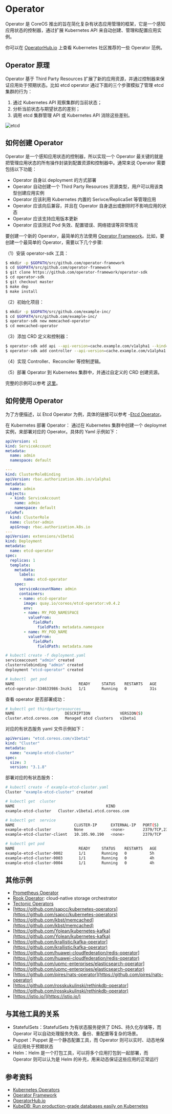 # Operator

Operator 是 CoreOS 推出的旨在简化复杂有状态应用管理的框架，它是一个感知应用状态的控制器，通过扩展 Kubernetes API 来自动创建、管理和配置应用实例。

你可以在 [OperatorHub.io](https://www.operatorhub.io/) 上查看 Kubernetes 社区推荐的一些 Operator 范例。

## Operator 原理

Operator 基于 Third Party Resources 扩展了新的应用资源，并通过控制器来保证应用处于预期状态。比如 etcd operator 通过下面的三个步骤模拟了管理 etcd 集群的行为：

1. 通过 Kubernetes API 观察集群的当前状态；
2. 分析当前状态与期望状态的差别；
3. 调用 etcd 集群管理 API 或 Kubernetes API 消除这些差别。

![etcd](../../.gitbook/assets/etcd%20%282%29.png)

## 如何创建 Operator

Operator 是一个感知应用状态的控制器，所以实现一个 Operator 最关键的就是把管理应用状态的所有操作封装到配置资源和控制器中。通常来说 Operator 需要包括以下功能：

* Operator 自身以 deployment 的方式部署
* Operator 自动创建一个 Third Party Resources 资源类型，用户可以用该类型创建应用实例
* Operator 应该利用 Kubernetes 内置的 Serivce/ReplicaSet 等管理应用
* Operator 应该向后兼容，并且在 Operator 自身退出或删除时不影响应用的状态
* Operator 应该支持应用版本更新
* Operator 应该测试 Pod 失效、配置错误、网络错误等异常情况

要创建一个新的 Operator，最简单的方法使用 [Operator Framework](https://github.com/operator-framework)。比如，要创建一个最简单的 Operator，需要以下几个步骤:

（1）安装 operator-sdk 工具：

```bash
$ mkdir -p $GOPATH/src/github.com/operator-framework
$ cd $GOPATH/src/github.com/operator-framework
$ git clone https://github.com/operator-framework/operator-sdk
$ cd operator-sdk
$ git checkout master
$ make dep
$ make install
```

（2）初始化项目：

```bash
$ mkdir -p $GOPATH/src/github.com/example-inc/
$ cd $GOPATH/src/github.com/example-inc/
$ operator-sdk new memcached-operator
$ cd memcached-operator
```

（3）添加 CRD 定义和控制器：

```bash
$ operator-sdk add api --api-version=cache.example.com/v1alpha1 --kind=Memcached
$ operator-sdk add controller --api-version=cache.example.com/v1alpha1 --kind=Memcached
```

（4）实现 Controller、Reconciler 等控制逻辑。

（5）部署 Operator 到 Kubernetes 集群中，并通过自定义的 CRD 创建资源。

完整的示例可以参考 [这里](https://github.com/operator-framework/operator-sdk/blob/master/doc/user-guide.md)。

## 如何使用 Operator

为了方便描述，以 Etcd Operator 为例，具体的链接可以参考 -[Etcd Operator](https://coreos.com/operators/etcd/docs/latest)。

在 Kubernetes 部署 Operator： 通过在 Kubernetes 集群中创建一个 deploymet 实例，来部署对应的 Operator。具体的 Yaml 示例如下：

```yaml
apiVersion: v1
kind: ServiceAccount
metadata:
  name: admin
  namespace: default

---
kind: ClusterRoleBinding
apiVersion: rbac.authorization.k8s.io/v1alpha1
metadata:
  name: admin
subjects:
  - kind: ServiceAccount
    name: admin
    namespace: default
roleRef:
  kind: ClusterRole
  name: cluster-admin
  apiGroup: rbac.authorization.k8s.io
---
apiVersion: extensions/v1beta1
kind: Deployment
metadata:
  name: etcd-operator
spec:
  replicas: 1
  template:
    metadata:
      labels:
        name: etcd-operator
    spec:
      serviceAccountName: admin
      containers:
      - name: etcd-operator
        image: quay.io/coreos/etcd-operator:v0.4.2
        env:
        - name: MY_POD_NAMESPACE
          valueFrom:
            fieldRef:
              fieldPath: metadata.namespace
        - name: MY_POD_NAME
          valueFrom:
            fieldRef:
              fieldPath: metadata.name
```

```bash
# kubectl create -f deployment.yaml
serviceaccount "admin" created
clusterrolebinding "admin" created
deployment "etcd-operator" created

# kubectl  get pod
NAME                            READY     STATUS    RESTARTS   AGE
etcd-operator-334633986-3nzk1   1/1       Running   0          31s
```

查看 operator 是否部署成功：

```bash
# kubectl get thirdpartyresources
NAME                      DESCRIPTION             VERSION(S)
cluster.etcd.coreos.com   Managed etcd clusters   v1beta1
```

对应的有状态服务 yaml 文件示例如下：

```yaml
apiVersion: "etcd.coreos.com/v1beta1"
kind: "Cluster"
metadata:
  name: "example-etcd-cluster"
spec:
  size: 3
  version: "3.1.8"
```

部署对应的有状态服务：

```bash
# kubectl create -f example-etcd-cluster.yaml
Cluster "example-etcd-cluster" created

# kubectl get  cluster
NAME                                        KIND
example-etcd-cluster   Cluster.v1beta1.etcd.coreos.com

# kubectl get  service
NAME                          CLUSTER-IP      EXTERNAL-IP   PORT(S)
example-etcd-cluster          None            <none>        2379/TCP,2380/TCP
example-etcd-cluster-client   10.105.90.190   <none>        2379/TCP

# kubectl get pod
NAME                            READY     STATUS    RESTARTS   AGE
example-etcd-cluster-0002       1/1       Running   0          5h
example-etcd-cluster-0003       1/1       Running   0          4h
example-etcd-cluster-0004       1/1       Running   0          4h
```

## 其他示例

* [Prometheus Operator](https://coreos.com/operators/prometheus/docs/latest)
* [Rook Operator](https://github.com/rook/rook): cloud-native storage orchestrator
* [Tectonic Operators](https://coreos.com/tectonic)
* [https://github.com/sapcc/kubernetes-operators](https://github.com/sapcc/kubernetes-operators)
* [https://github.com/kbst/memcached](https://github.com/kbst/memcached)
* [https://github.com/Yolean/kubernetes-kafka](https://github.com/Yolean/kubernetes-kafka)
* [https://github.com/krallistic/kafka-operator](https://github.com/krallistic/kafka-operator)
* [https://github.com/huawei-cloudfederation/redis-operator](https://github.com/huawei-cloudfederation/redis-operator)
* [https://github.com/upmc-enterprises/elasticsearch-operator](https://github.com/upmc-enterprises/elasticsearch-operator)
* [https://github.com/pires/nats-operator](https://github.com/pires/nats-operator)
* [https://github.com/rosskukulinski/rethinkdb-operator](https://github.com/rosskukulinski/rethinkdb-operator)
* [https://istio.io/](https://istio.io/)

## 与其他工具的关系

* StatefulSets：StatefulSets 为有状态服务提供了 DNS、持久化存储等，而 Operator 可以自动处理服务失效、备份、重配置等复杂的场景。
* Puppet：Puppet 是一个静态配置工具，而 Operator 则可以实时、动态地保证应用处于预期状态
* Helm：Helm 是一个打包工具，可以将多个应用打包到一起部署，而 Operator 则可以认为是 Helm 的补充，用来动态保证这些应用的正常运行

## 参考资料

* [Kubernetes Operators](https://coreos.com/operators)
* [Operator Framework](https://github.com/operator-framework)
* [OperatorHub.io](https://www.operatorhub.io/)
* [KubeDB: Run production-grade databases easily on Kubernetes](https://kubedb.com/)

